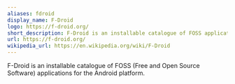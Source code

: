 ```yaml
---
aliases: fdroid
display_name: F-Droid
logo: https://f-droid.org/
short_description: F-Droid is an installable catalogue of FOSS applications for the Android platform.
url: https://f-droid.org/
wikipedia_url: https://en.wikipedia.org/wiki/F-Droid
---
```

F-Droid is an installable catalogue of FOSS (Free and Open Source Software) applications for the Android platform.
